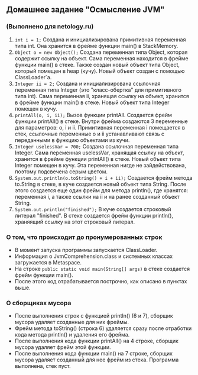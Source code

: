 ## Домашнее задание "Осмысление JVM" ##
### (Выполнено для netology.ru) ###

1. ```int i = 1;```
Создана и инициализирована примитивная переменная типа int. Она хранится в фрейме функции main() в StackMemory.
2. ```Object o = new Object();```
Создана переменная типа Object, которая содержит ссылку на объект. Сама переменная находится в фрейме функции main() в стеке. 
Также создан новый объект типа Object, который помещен  в heap (кучу). Новый объект создан с помощью ClassLoader`а.
3. ```Integer ii = 2;``` Создана и инициализирована ссылочная переменная типа Integer (это "класс-обертка" для примитивного типа int). 
Сама переменная ii, хранящая ссылку на объект, хранится в фрейме функции main() в стеке. 
Новый объект типа Integer помещен в кучу.
4. ```printAll(o, i, ii);``` Вызов функции printAll. Создается фрейм функции printAll() в стеке. 
Внутри фрейма создаются 3 переменные для параметров: o, i и ii. 
Примитивная переменная i помещается в стек, ссылочные переменные o и ii устанавливают связь с переданными в функцию объектами из кучи.
5. ```Integer uselessVar = 700;``` Создана ссылочная переменная типа Integer. 
Сама переменная uselessVar, хранящая ссылку на объект, хранится в фрейме функции printAll() в стеке. 
Новый объект типа Integer помещен в кучу. 
Эта переменная нигде не зайдействована, поэтому подсвечена серым цветом.
6. ```System.out.println(o.toString() + i + ii);``` Создается фрейм метода to.String в стеке, в куче создается новый объект типа String. 
После этого создается еще один фрейм для метода println(), где хранятся: переменная i, а также ссылки на ii и на ранее созданный объект String.
7. ```System.out.println("finished");``` В куче создается строковый литерал "finished". В стеке создается фрейм функции println(), храняящий ссылку на этот строковый литерал.

### О том, что происходит до пронумерованных строк ###
* В момент запуска программы запускается ClassLoader.
* Информация o JvmComprehension.class и системных классах загружается в Metaspace.
* На строке ```public static void main(String[] args)``` в стеке создается фрейм функции main().
* После этого код отрабатывается построчно, как описано в пунктах выше. 

### О сборщиках мусора ###
* После выполнения строк с функцией println() (6 и 7), сборщик мусора удаляет созданные для них фреймы.
* Фрейм метода toString() (строка 6) удаляется сразу после отработки кода метода println() и удаления его фрейма.
* После выполнения кода функции printAll() на 4 строке, сборщик мусора удаляет фрейм этой функции.
* После выполнения кода функции main() на 7 строке, сборщик мусора удаляет созданный для нее фрейм из стека. Программа выполнена, стек пуст.
